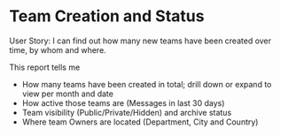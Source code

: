 # Team Creation and Status

User Story: I can find out how many new teams have been created over time, by whom and where.  

This report tells me

- How many teams have been created in total; drill down or expand to view per month and date
- How active those teams are (Messages in last 30 days)
- Team visibility (Public/Private/Hidden) and archive status
- Where team Owners are located (Department, City and Country)
